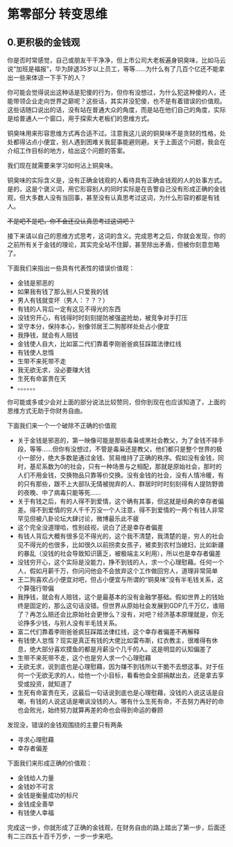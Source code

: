 # 第零部分 转变思维

## 0.更积极的金钱观

你是否时常感觉，自己或朋友干干净净，但上市公司大老板遍身铜臭味，比如马云说“加班是福报”，华为辞退35岁以上员工，等等……为什么有了几百个亿还不能拿出一些来体谅一下手下的人？

你可能会觉得说出这种话是犯傻的行为，但你有没想过，为什么犯这种傻的人，还能带领企业走向世界之巅呢？这些话，其实并没犯傻，也不是有着错误的价值观。这些话随口说出的话，没有站在普通大众的角度，而是站在他们自己的角度，实际是给普通人一个窗口，用于探索大老板们的思维方式。

铜臭味用来形容思维方式再合适不过。注意我这儿说的铜臭味不是贪财的性格，处处都得沾点小便宜，别人遇到困难关我屁事能避则避。关于上面这个问题，我会在介绍工作目标的地方，给出这个问题的答案。

我们现在就需要来学习如何沾上铜臭味。

铜臭味的实际含义是，没有正确金钱观的人看待具有正确金钱观的人的处事方式。是的，这是个褒义词，用它形容别人的同时实际是在告警自己没有形成正确的金钱观，但大多数人没有当回事，甚至没有认真思考过这词，为什么形容的都是有钱人。

~~不是吧不是吧，你不会还没认真思考过这词吧？~~

接下来请以自己的思维方式思考，这词的含义。完成思考之后，你就会发现，你的之前所有关于金钱的理论，其实完全站不住脚，甚至除出矛盾，但被你刻意忽略了。

下面我们来指出一些具有代表性的错误价值观：

- 金钱是邪恶的
- 如果我有钱了那么别人只爱我的钱
- 男人有钱就变坏（男人：？？？）
- 有钱的人背后一定有这见不得光的东西
- 没钱穷开心，有钱得时时刻刻提防被强盗抢劫，被竞争对手打压
- 坚守本分，保持本心，别像邻居王二狗那样处处占小便宜
- 我挣钱，就会有人赔钱
- 金钱使人自大，比如富二代们靠着李刚爸爸疯狂踩踏法律红线
- 有钱使人怠惰
- 生带不来死带不走
- 我无欲无求，没必要赚大钱
- 生死有命富贵在天
- 。。。。。。

你可能或多或少会对上面的部分说法比较赞同，但你到现在也应该知道了，上面的思维方式无助于你财务自由。

下面我们来一个一个破除不正确的价值观

- 关于金钱是邪恶的，第一映像可能是那些毒枭或黑社会教父，为了金钱不择手段，等等……但你有没想过，不管是毒枭还是教父，他们都只是整个世界的极小一部分，绝大多数是通过金钱、贸易维持了正确的秩序。假如没有金钱，同时，基尼系数为0的社会，只有一种场景与之相配，那就是原始社会，那时的人们不用金钱，交换物品只靠等价交换。没有金钱的社会，没有人情冷暖，有的只有那些，跟不上大部队无情被抛弃的人、群居时时时刻刻得有人提防野兽的夜晚、中了病毒只能等死……
- 关于有钱之后，有的人得不到爱情，这个确有其事，但这就是经典的幸存者偏差。得不到爱情的穷人千千万没一个人注意，得不到爱情的一两个有钱人非常罕见但被八卦论坛大肆讨论，微博最乐此不疲
- 这个完全没道理哈，性别歧视，说白了还是幸存者偏差
- 有钱人背后大概有很多见不得光的，这个我不清楚，我清楚的是，穷人的社会见不得光的也很多，比如很久以前拐卖女孩子，被卖到农村当媳妇，比如新疆的暴乱（没钱的社会导致知识匮乏，被极端主义利用），所以也是幸存者偏差
- 没钱穷开心，这个实际是没能力，挣不到钱的人，求一个心理慰藉。任何一个人，假如月薪千万，你问问他会不会放弃这个工作做回穷人，道理非常简单
- 王二狗喜欢占小便宜对吧，但占小便宜与所谓的“铜臭味”没有半毛钱关系，这个算强行带偏
- 我挣钱，就会有人赔钱，这个是最基本的没有金融学基础。假如世界上的钱始终是固定的，那么这句话没错。但世界从原始社会发展到GDP几千万亿，谁赔了？再怎么赔还会比原始社会更惨么？没有，对吧？经济基本原理就是，你无论挣多少钱，与别人没有半毛钱关系。
- 富二代们靠着李刚爸爸疯狂踩踏法律红线，这个幸存者偏差不再解释
- 有钱使人怠惰？现实是真正有钱的大佬比如雷布斯，红衣教主，很难得有休息，绝大部分喜欢摸鱼的都是月薪没个几千的人。这是明显的认知偏差了
- 生带不来死带不走，这个也是穷人求一个心理慰藉
- 无欲无求，说到底也是心理慰藉，因为赚不到钱所以干脆不去想这事。对于任何一个无欲无求的人，给他一个小目标，看看他会全部捐献出去，还是拿去享受或投资，就知道了
- 生死有命富贵在天，这最后一句话说到底也是心理慰藉，没钱的人说这话是自嘲，有钱的人说这话是嘲讽没钱的人。哪有什么生死有命，不去努力再好的命也会败光，始终努力就算再差的命也会得到命运的眷顾

发现没，错误的金钱观围绕的主要只有两条

- 寻求心理慰藉
- 幸存者偏差

下面我们来形成正确的价值观：

- 金钱给人力量
- 金钱妙不可言
- 金钱是衡量成功的标尺
- 金钱成全善举
- 有钱使人幸福

完成这一步，你就形成了正确的金钱观，在财务自由的路上踏出了第一步，后面还有二三四五十百千万步，一步一步来吧。
